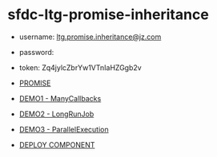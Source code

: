 # sfdc-ltg-promise-inheritance

* username: ltg.promise.inheritance@jz.com
* password:
* token: Zq4jylcZbrYw1VTnIaHZGgb2v

* [PROMISE](./notes/PROMISE.md)
* [DEMO1 - ManyCallbacks](./notes/ManyCallbacks.md)
* [DEMO2 - LongRunJob](./notes/LongRunJob.md)
* [DEMO3 - ParallelExecution](./notes/ParallelExecution.md)



* [DEPLOY COMPONENT](./notes/DeployComponent.md)
